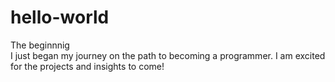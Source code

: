 # hello-world
The beginnnig
<br />I just began my journey on the path to becoming a programmer. I am excited for the projects and insights to come!
